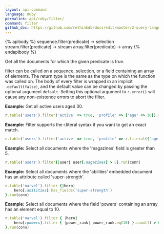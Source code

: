 ```yaml
---
layout: api-command 
language: Ruby
permalink: api/ruby/filter/
command: filter 
github_doc: https://github.com/rethinkdb/docs/edit/master/2-query-language/api/ruby/selecting-data/filter.md
---
```



{% apibody %}
sequence.filter(predicate) → selection
stream.filter(predicate) → stream
array.filter(predicate) → array
{% endapibody %}

Get all the documents for which the given predicate is true.

filter can be called on a sequence, selection, or a field containing an array of
elements. The return type is the same as the type on which the function was called on.
The body of every filter is wrapped in an implicit `.default(false)`, and the default
value can be changed by passing the optional argument `default`. Setting this optional
argument to `r.error()` will cause any non-existence errors to abort the filter.

__Example:__ Get all active users aged 30.

```rb
r.table('users').filter('active' => true, 'profile' => {'age' => 30}).run(conn)
```


__Example:__ Filter supports the r.literal syntax if you want to get an exact match.

```rb
r.table('users').filter('active' => true, 'profile' => r.literal({'age' => 30})).run(conn)
```


__Example:__ Select all documents where the 'magazines' field is greater than 5.

```rb
r.table('users').filter{|user| user[:magazines] > 5}.run(conn)
```


__Example:__ Select all documents where the 'abilities' embedded document has an
attribute called 'super-strength'.

```rb
r.table('marvel').filter {|hero|
    hero[:abilities].has_fields('super-strength')
}.run(conn)
```


__Example:__ Select all documents where the field 'powers' containing an array has an
element equal to 10.

```rb
r.table('marvel').filter { |hero|
    hero[:powers].filter { |power_rank| power_rank.eq(10) }.count() > 0
}.run(conn)
```

